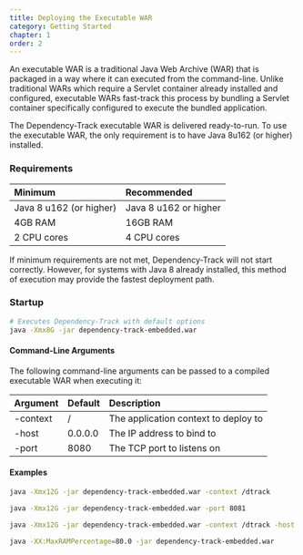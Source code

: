 ```yaml
---
title: Deploying the Executable WAR
category: Getting Started
chapter: 1
order: 2
---
```


An executable WAR is a traditional Java Web Archive (WAR) that is packaged in a way where it can executed from 
the command-line. Unlike traditional WARs which require a Servlet container already installed and 
configured, executable WARs fast-track this process by bundling a Servlet container specifically configured to 
execute the bundled application.

The Dependency-Track executable WAR is delivered ready-to-run. To use the executable WAR, the only requirement 
is to have Java 8u162 (or higher) installed.

### Requirements

| Minimum | Recommended |
|:---------|:--------|
| Java 8 u162 (or higher) | Java 8 u162 or higher |
| 4GB RAM | 16GB RAM |
| 2 CPU cores | 4 CPU cores |

If minimum requirements are not met, Dependency-Track will not start correctly. However, for systems with Java 8 
already installed, this method of execution may provide the fastest deployment path.

### Startup

```bash
# Executes Dependency-Track with default options
java -Xmx8G -jar dependency-track-embedded.war
```

#### Command-Line Arguments

The following command-line arguments can be passed to a compiled executable WAR when executing it:

| Argument | Default | Description |
|:---------|:--------|:------------|
| -context | /       | The application context to deploy to |
| -host    | 0.0.0.0 | The IP address to bind to |
| -port    | 8080    | The TCP port to listens on |

#### Examples

```bash
java -Xmx12G -jar dependency-track-embedded.war -context /dtrack
```

```bash
java -Xmx12G -jar dependency-track-embedded.war -port 8081
```

```bash
java -Xmx12G -jar dependency-track-embedded.war -context /dtrack -host 192.168.1.16 -port 9000
```

```bash
java -XX:MaxRAMPercentage=80.0 -jar dependency-track-embedded.war
```
